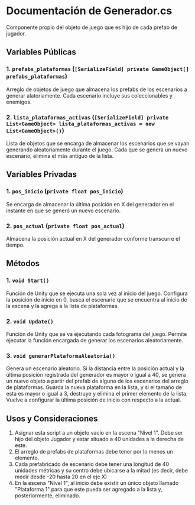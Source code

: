 # Documentación de Generador.cs
Componente propio del objeto de juego que es hijo de cada prefab de jugador.

## Variables Públicas
### 1. `prefabs_plataformas` (`[SerializeField] private GameObject[] prefabs_plataformas`)
Arreglo de objetos de juego que almacena los prefabs de los escenarios a generar alatoriamente. Cada escenario incluye sus coleccionables y enemigos.

### 2. `lista_plataformas_activas` (`[SerializeField] private List<GameObject> lista_plataformas_activas = new List<GameObject>()`)
Lista de objetos que se encarga de almacenar los escenarios que se vayan generando aleatoriamente durante el juego. Cada que se genera un nuevo escenario, elimina el más antiguo de la lista.

## Variables Privadas
### 1. `pos_inicio` (`private float pos_inicio`)
Se encarga de almacenar la última posición en X del generador en el instante en que se generó un nuevo escenario.

### 2. `pos_actual` (`private float pos_actual`)
Almacena la posición actual en X del generador conforme transcurre el tiempo.

## Métodos

### 1. `void Start()`
Función de Unity que se ejecuta una sola vez al inicio del juego. Configura la posición de inicio en 0, busca el escenario que se encuentra al inicio de la escena y la agrega a la lista de plataformas.

### 2. `void Update()`
Función de Unity que se va ejecutando cada fotograma del juego. Permite ejecutar la función encargada de generar los escenarios aleatoriamente.

### 3. `void generarPlataformaAleatoria()`
Genera un escenario aleatorio. Si la distancia entre la posición actual y la última posición registrada del generador es mayor o igual a 40, se genera un nuevo objeto a partir del prefab de alguno de los escenarios del arreglo de plataformas. Guarda la nueva plataforma en la lista, y si el tamaño de esta es mayor o igual a 3, destruye y elimina el primer elemento de la lista. Vuelve a configurar la última posición de inicio con respecto a la actual.

## Usos y Consideraciones
1. Asignar esta script a un objeto vacío en la escena "Nivel 1". Debe ser hijo del objeto Jugador y estar situado a 40 unidades a la derecha de este.
2. El arreglo de prefabs de plataformas debe tener por lo menos un elemento.
3. Cada prefabricado de escenario debe tener una longitud de 40 unidades métricas y su centro debe ubicarse a la mitad (es decir, debe medir desde -20 hasta 20 en el eje X)
4. En la escena "Nivel 1", al inicio debe existir un único objeto llamado "Plataforma 1" para que este pueda ser agregado a la lista y, posteriormente, eliminado.
